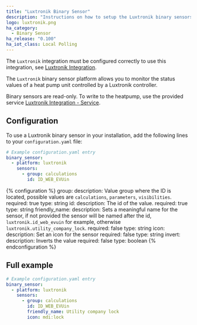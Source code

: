 ```yaml
---
title: "Luxtronik Binary Sensor"
description: "Instructions on how to setup the Luxtronik binary sensors within Home Assistant."
logo: luxtronik.png
ha_category:
  - Binary Sensor
ha_release: "0.100"
ha_iot_class: Local Polling
---
```


<div class='note'>
  
The `Luxtronik` integration must be configured correctly to use this integration, see [Luxtronik Integration](/integrations/luxtronik).

</div>

The `Luxtronik` binary sensor platform allows you to monitor the status values of a heat pump unit controlled by a Luxtronik controller.

Binary sensors are read-only. To write to the heatpump, use the provided service [Luxtronik Integration - Service](/integrations/luxtronik/#service).

## Configuration

To use a Luxtronik binary sensor in your installation, add the following lines to your `configuration.yaml` file:

```yaml
# Example configuration.yaml entry
binary_sensor:
  - platform: luxtronik
    sensors:
      - group: calculations
        id: ID_WEB_EVUin
```

{% configuration %}
group:
  description: Value group where the ID is located, possible values are `calculations`, `parameters`, `visibilities`.
  required: true
  type: string
id:
  description: The id of the value.
  required: true
  type: string
friendly_name:
  description: Sets a meaningful name for the sensor, if not provided the sensor will be named after the id, `luxtronik.id_web_evuin` for example, otherwise `luxtronik.utility_company_lock`.
  required: false
  type: string
icon:
  description: Set an icon for the sensor
  required: false
  type: string
invert:
  description: Inverts the value
  required: false
  type: boolean
{% endconfiguration %}

## Full example

```yaml
# Example configuration.yaml entry
binary_sensor:
  - platform: luxtronik
    sensors:
      - group: calculations
        id: ID_WEB_EVUin
        friendly_name: Utility company lock
        icon: mdi:lock
```

